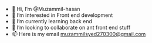 - 👋 Hi, I’m @Muzammil-hasan
- 👀 I’m interested in Front end development
- 🌱 I’m currently learning back end
- 💞️ I’m looking to collaborate on ant front end stuff
- 📫 Here is my email muzammilsyed270300@gmail.com

<!---
Muzammil-hasan/Muzammil-hasan is a ✨ special ✨ repository because its `README.md` (this file) appears on your GitHub profile.
You can click the Preview link to take a look at your changes.
--->
